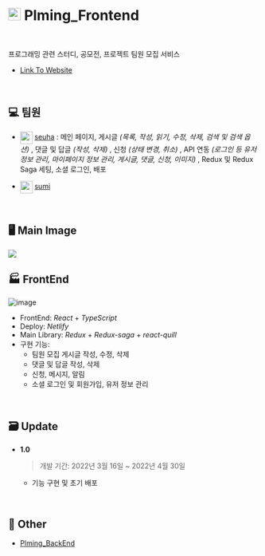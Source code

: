 # <img src="https://user-images.githubusercontent.com/79067549/166219318-5b33edd7-0fc3-4e6a-a002-e4ccd1c0f174.png" width="25" height="25"> Plming_Frontend

</br>

프로그래밍 관련 스터디, 공모전, 프로젝트 팀원 모집 서비스
- [Link To Website](https://plming.netlify.app/)

</br>

## 💻 팀원

- <img src="https://avatars.githubusercontent.com/u/79067549?v=4" align="center" width="25" height="25"> [seuha](https://github.com/seuha516) : 메인 페이지, 게시글 *(목록, 작성, 읽기, 수정, 삭제, 검색 및 검색 옵션)* , 댓글 및 답글 *(작성, 삭제)* , 신청 *(상태 변경, 취소)* , API 연동 *(로그인 등 유저 정보 관리, 마이페이지 정보 관리, 게시글, 댓글, 신청, 이미지)* , Redux 및 Redux Saga 세팅, 소셜 로그인, 배포

- <img src="https://avatars.githubusercontent.com/u/49177223?v=4" align="center" width="25" height="25"> [sumi](https://github.com/sumi-0011)

</br>

## 🖥 Main Image
<img src="/src/assets/images/메인%20화면.gif"/>

</br>

## 🏭 FrontEnd
![image](https://user-images.githubusercontent.com/79067549/166221135-005f08bb-a794-4deb-b97c-eddae4dcc3e6.png)
- FrontEnd: _React_ + _TypeScript_
- Deploy: _Netlify_
- Main Library: _Redux_ + _Redux-saga_ + _react-quill_
- 구현 기능:
  - 팀원 모집 게시글 작성, 수정, 삭제
  - 댓글 및 답글 작성, 삭제
  - 신청, 메시지, 알림
  - 소셜 로그인 및 회원가입, 유저 정보 관리

</br>

## 🗃 Update
- **1.0**

  > 개발 기간: 2022년 3월 16일 ~ 2022년 4월 30일
  - 기능 구현 및 초기 배포

</br>

## 📝 Other
- [Plming_BackEnd](https://github.com/pgrm-study-website/Backend)
